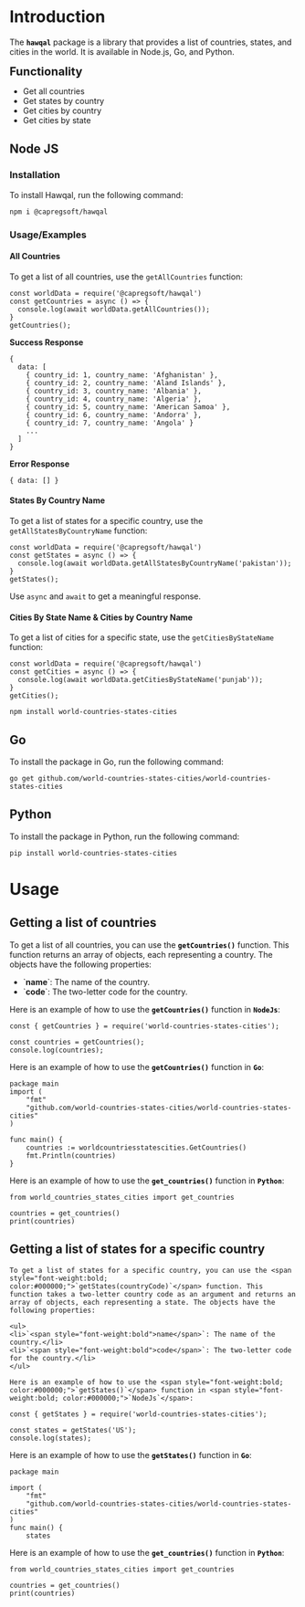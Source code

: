 # Introduction

The <span style="font-weight:bold; color:#000000;">`hawqal`</span> package is a library that provides a list of countries, states, and cities in the world. It is available in Node.js, Go, and Python.


<span style="font-weight:bold; font-size:20px;">Functionality</span>

- Get all countries
- Get states by country
- Get cities by country
- Get cities by state


## Node JS

### Installation

To install Hawqal, run the following command:

```code
npm i @capregsoft/hawqal
```
### Usage/Examples

#### All Countries


To get a list of all countries, use the `getAllCountries` function:

```code
const worldData = require('@capregsoft/hawqal')
const getCountries = async () => {
  console.log(await worldData.getAllCountries());
}
getCountries();
```
 <span style="font-weight:bold;"> Success Response</span>


```
{
  data: [
    { country_id: 1, country_name: 'Afghanistan' },
    { country_id: 2, country_name: 'Aland Islands' },
    { country_id: 3, country_name: 'Albania' },
    { country_id: 4, country_name: 'Algeria' },
    { country_id: 5, country_name: 'American Samoa' },
    { country_id: 6, country_name: 'Andorra' },
    { country_id: 7, country_name: 'Angola' }
    ...
  ]
}
```
 <span style="font-weight:bold;"> Error Response</span>
```code
{ data: [] }
```

#### States By Country Name

To get a list of states for a specific country, use the `getAllStatesByCountryName` function:

```code
const worldData = require('@capregsoft/hawqal')
const getStates = async () => {
  console.log(await worldData.getAllStatesByCountryName('pakistan'));
}
getStates();
```

Use `async` and `await` to get a meaningful response.


#### Cities By State Name & Cities by Country Name

To get a list of cities for a specific state, use the `getCitiesByStateName` function:

```code
const worldData = require('@capregsoft/hawqal')
const getCities = async () => {
  console.log(await worldData.getCitiesByStateName('punjab'));
}
getCities();
```







```code
npm install world-countries-states-cities
```
## Go

To install the package in Go, run the following command:

```code
go get github.com/world-countries-states-cities/world-countries-states-cities
```
## Python

To install the package in Python, run the following command:

```code
pip install world-countries-states-cities
```
# Usage
## Getting a list of countries
To get a list of all countries, you can use the <span style="font-weight:bold; color:#000000;">`getCountries()`</span> function. This function returns an array of objects, each representing a country. The objects have the following properties:

<ul>
<li>`<span style="font-weight:bold">name</span>`: The name of the country.</li>
<li>`<span style="font-weight:bold">code</span>`: The two-letter code for the country.</li>
</ul>

Here is an example of how to use the <span style="font-weight:bold; color:#000000;">`getCountries()`</span> function in <span style="font-weight:bold; color:#000000;">`NodeJs`</span>:

``` code
const { getCountries } = require('world-countries-states-cities');

const countries = getCountries();
console.log(countries);
```

Here is an example of how to use the <span style="font-weight:bold; color:#000000;">`getCountries()`</span> function in <span style="font-weight:bold; color:#000000;">`Go`</span>:

``` code
package main
import (
	"fmt"
	"github.com/world-countries-states-cities/world-countries-states-cities"
)

func main() {
	countries := worldcountriesstatescities.GetCountries()
	fmt.Println(countries)
}
```

Here is an example of how to use the <span style="font-weight:bold; color:#000000;">`get_countries()`</span> function in <span style="font-weight:bold; color:#000000;">`Python`</span>:

```code
from world_countries_states_cities import get_countries

countries = get_countries()
print(countries)
```
## Getting a list of states for a specific country
    To get a list of states for a specific country, you can use the <span style="font-weight:bold; color:#000000;">`getStates(countryCode)`</span> function. This function takes a two-letter country code as an argument and returns an array of objects, each representing a state. The objects have the following properties:

    <ul>
    <li>`<span style="font-weight:bold">name</span>`: The name of the country.</li>
    <li>`<span style="font-weight:bold">code</span>`: The two-letter code for the country.</li>
    </ul>

    Here is an example of how to use the <span style="font-weight:bold; color:#000000;">`getStates()`</span> function in <span style="font-weight:bold; color:#000000;">`NodeJs`</span>:

``` code
const { getStates } = require('world-countries-states-cities');

const states = getStates('US');
console.log(states);
```

Here is an example of how to use the <span style="font-weight:bold; color:#000000;">`getStates()`</span> function in <span style="font-weight:bold; color:#000000;">`Go`</span>:

``` code
package main

import (
	"fmt"
	"github.com/world-countries-states-cities/world-countries-states-cities"
)
func main() {
	states
```

Here is an example of how to use the <span style="font-weight:bold; color:#000000;">`get_countries()`</span> function in <span style="font-weight:bold; color:#000000;">`Python`</span>:

```code
from world_countries_states_cities import get_countries

countries = get_countries()
print(countries)
```
